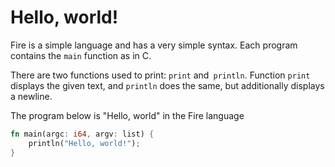 # Hello, world!

Fire is a simple language and has a very simple syntax. Each program contains the `main` function as in C.

There are two functions used to print: `print` and` println`.
Function `print` displays the given text, and `println` does the same, but additionally displays a newline.

The program below is "Hello, world" in the Fire language

```rust
fn main(argc: i64, argv: list) {
    println("Hello, world!");
}
```
